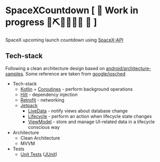 # SpaceXCountdown [ 🚧 Work in progress 👷⛏👷🔧️👷🔧 🚧 ]
SpaceX upcoming launch countdown using [SpaceX-API](https://github.com/r-spacex/SpaceX-API)

## Tech-stack
Following a clean architecture design based on [android/architecture-samples](https://github.com/android/architecture-samples). Some reference are taken from [google/iosched](https://github.com/google/iosched)
* Tech-stack
  * [Kotlin](https://kotlinlang.org/) + [Coroutines](https://kotlinlang.org/docs/reference/coroutines-overview.html) - perform background operations
  * [Hilt](https://developer.android.com/training/dependency-injection/hilt-android) - dependency injection
  * [Retrofit](https://square.github.io/retrofit/) - networking
  * [Jetpack](https://developer.android.com/jetpack)
    * [LiveData](https://developer.android.com/topic/libraries/architecture/livedata) - notify views about database change
    * [Lifecycle](https://developer.android.com/topic/libraries/architecture/lifecycle) - perform an action when lifecycle state changes
    * [ViewModel](https://developer.android.com/topic/libraries/architecture/viewmodel) - store and manage UI-related data in a lifecycle conscious way
* Architecture
    * Clean Architecture
    * MVVM
* Tests
    * [Unit Tests](https://en.wikipedia.org/wiki/Unit_testing) ([JUnit](https://junit.org/junit4/))
